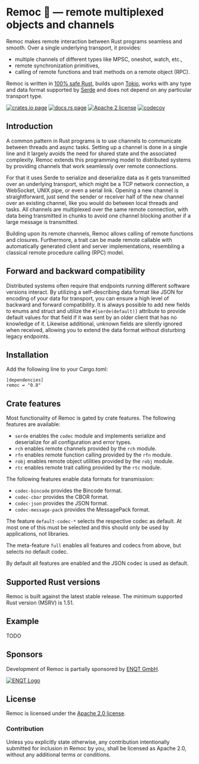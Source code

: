 # Remoc 🦑 — remote multiplexed objects and channels

Remoc makes remote interaction between Rust programs seamless and smooth.
Over a single underlying transport, it provides: 

  * multiple channels of different types like MPSC, oneshot, watch, etc.,
  * remote synchronization primitives,
  * calling of remote functions and trait methods on a remote object (RPC).

Remoc is written in [100% safe Rust], builds upon [Tokio], works with any type and data format supported by [Serde] and does not depend on any particular transport type.

[100% safe Rust]: https://www.rust-lang.org/
[Tokio]: https://tokio.rs
[Serde]: https://serde.rs

[![crates.io page](https://img.shields.io/crates/v/remoc)](https://crates.io/crates/remoc)
[![docs.rs page](https://docs.rs/remoc/badge.svg)](https://docs.rs/remoc)
[![Apache 2 license](https://img.shields.io/crates/l/remoc)](https://raw.githubusercontent.com/ENQT-GmbH/remoc/master/LICENSE)
[![codecov](https://codecov.io/gh/ENQT-GmbH/remoc/branch/master/graph/badge.svg?token=UDMOOK0QT8)](https://codecov.io/gh/ENQT-GmbH/remoc)


## Introduction

A common pattern in Rust programs is to use channels to communicate between threads and async tasks.
Setting up a channel is done in a single line and it largely avoids the need for shared state and the associated complexity.
Remoc extends this programming model to distributed systems by providing channels that work seamlessly over remote connections.

For that it uses Serde to serialize and deserialize data as it gets transmitted over an underlying transport,
which might be a TCP network connection, a WebSocket, UNIX pipe, or even a serial link.
Opening a new channel is straightforward, just send the sender or receiver half of the new channel over an existing channel, 
like you would do between local threads and tasks.
All channels are multiplexed over the same remote connection, with data being transmitted in chunks to avoid one channel
blocking another if a large message is transmitted.

Building upon its remote channels, Remoc allows calling of remote functions and closures.
Furthermore, a trait can be made remote callable with automatically generated client and server implementations, resembling
a classical remote procedure calling (RPC) model.


## Forward and backward compatibility

Distributed systems often require that endpoints running different software versions interact.
By utilizing a self-describing data format like JSON for encoding of your data for transport, you can ensure a high level of
backward and forward compatibility.
It is always possible to add new fields to enums and struct and utilize the `#[serde(default)]` attribute to provide
default values for that field if it was sent by an older client that has no knowledge of it.
Likewise additional, unknown fields are silently ignored when received, allowing you to extend the data format
without disturbing legacy endpoints.


## Installation

Add the following line to your Cargo.toml:

    [dependencies]
    remoc = "0.8"


## Crate features

Most functionality of Remoc is gated by crate features.
The following features are available:

  * `serde` enables the `codec` module and implements serialize and deserialize for all configuration and error types.
  * `rch` enables remote channels provided by the `rch` module.
  * `rfn` enables remote function calling provided by the `rfn` module.
  * `robj` enables remote object utilities provided by the `robj` module.
  * `rtc` enables remote trait calling provided by the `rtc` module.

The following features enable data formats for transmission:

  * `codec-bincode` provides the Bincode format.
  * `codec-cbor` provides the CBOR format.
  * `codec-json` provides the JSON format.
  * `codec-message-pack` provides the MessagePack format.

The feature `default-codec-*` selects the respective codec as default. 
At most one of this must be selected and this should only be used by applications, not libraries.

The meta-feature `full` enables all features and codecs from above, but selects no default codec.

By default all features are enabled and the JSON codec is used as default.


## Supported Rust versions

Remoc is built against the latest stable release.
The minimum supported Rust version (MSRV) is 1.51.

## Example

TODO

## Sponsors

Development of Remoc is partially sponsored by [ENQT GmbH](https://enqt.de/).

[![ENQT Logo](https://raw.githubusercontent.com/ENQT-GmbH/remoc/master/.misc/ENQT.png)](https://enqt.de/)

## License

Remoc is licensed under the [Apache 2.0 license].

[Apache 2.0 license]: https://github.com/ENQT-GmbH/remoc/blob/master/LICENSE

### Contribution

Unless you explicitly state otherwise, any contribution intentionally submitted
for inclusion in Remoc by you, shall be licensed as Apache 2.0, without any additional
terms or conditions.
